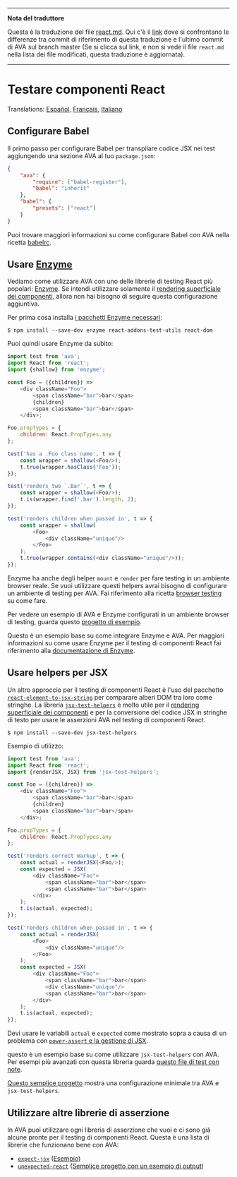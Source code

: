 ___
**Nota del traduttore**

Questa è la traduzione del file [react.md](https://github.com/sindresorhus/ava/blob/master/docs/recipes/react.md). Qui c'è il [link](https://github.com/avajs/ava/compare/0069a7ef4797a88149031124e7eade090a18ad4a...master#diff-2cb79c7fb78b66228297358846395c3a) dove si confrontano le differenze tra commit di riferimento di questa traduzione e l'ultimo commit di AVA sul branch master (Se si clicca sul link, e non si vede il file `react.md` nella lista dei file modificati, questa traduzione è aggiornata).
___
# Testare componenti React

Translations: [Español](https://github.com/avajs/ava-docs/blob/master/es_ES/docs/recipes/react.md), [Français](https://github.com/avajs/ava-docs/blob/master/fr_FR/docs/recipes/react.md), [Italiano](https://github.com/avajs/ava-docs/blob/master/it_IT/docs/recipes/react.md)

## Configurare Babel

Il primo passo per configurare Babel per transpilare codice JSX nei test aggiungendo una sezione AVA al tuo `package.json`:

```json
{
	"ava": {
		"require": ["babel-register"],
		"babel": "inherit"
	},
	"babel": {
		"presets": ["react"]
	}
}
```

Puoi trovare maggiori informazioni su come configurare Babel con AVA nella ricetta [babelrc](https://github.com/avajs/ava-docs/blob/master/it_IT/docs/recipes/babelrc.md).

## Usare [Enzyme](https://github.com/airbnb/enzyme)

Vediamo come utilizzare AVA con uno delle librerie di testing React più popolari: [Enzyme](https://github.com/airbnb/enzyme).
Se intendi utilizzare solamente il [rendering superficiale dei componenti](https://facebook.github.io/react/docs/test-utils.html#shallow-rendering), allora non hai bisogno di seguire questa configurazione aggiuntiva.

Per prima cosa installa [i pacchetti Enzyme necessari](https://github.com/airbnb/enzyme/#installation):

```console
$ npm install --save-dev enzyme react-addons-test-utils react-dom
```

Puoi quindi usare Enzyme da subito:

```js
import test from 'ava';
import React from 'react';
import {shallow} from 'enzyme';

const Foo = ({children}) =>
	<div className="Foo">
		<span className="bar">bar</span>
		{children}
		<span className="bar">bar</span>
	</div>;

Foo.propTypes = {
	children: React.PropTypes.any
};

test('has a .Foo class name', t => {
	const wrapper = shallow(<Foo/>);
	t.true(wrapper.hasClass('Foo'));
});

test('renders two `.Bar`', t => {
	const wrapper = shallow(<Foo/>);
	t.is(wrapper.find('.bar').length, 2);
});

test('renders children when passed in', t => {
	const wrapper = shallow(
		<Foo>
			<div className="unique"/>
		</Foo>
	);
	t.true(wrapper.contains(<div className="unique"/>));
});
```

Enzyme ha anche degli helper `mount` e `render` per fare testing in un ambiente browser reale. Se vuoi utilizzare questi helpers avrai bisogno di configurare un ambiente di testing per AVA. Fai riferimento alla ricetta [browser testing](https://github.com/avajs/ava-docs/blob/master/it_IT/docs/recipes/browser-testing.md) su come fare.

Per vedere un esempio di AVA e Enzyme configurati in un ambiente browser di testing, guarda questo [progetto di esempio](https://github.com/adriantoine/ava-enzyme-demo).

Questo è un esempio base su come integrare Enzyme e AVA. Per maggiori informazioni su come usare Enzyme per il testing di componenti React fai riferimento alla [documentazione di Enzyme](http://airbnb.io/enzyme/).

## Usare helpers per JSX

Un altro approccio per il testing di componenti React è l'uso del pacchetto [`react-element-to-jsx-string`](https://github.com/algolia/react-element-to-jsx-string) per comparare alberi DOM tra loro come stringhe. La libreria [`jsx-test-helpers`](https://github.com/MoOx/jsx-test-helpers) è molto utile per il [rendering superficiale dei componenti](https://facebook.github.io/react/docs/test-utils.html#shallow-rendering) e per la conversione del codice JSX in stringhe di testo per usare le asserzioni AVA nel testing di componenti React.

```console
$ npm install --save-dev jsx-test-helpers
```

Esempio di utilizzo:

```js
import test from 'ava';
import React from 'react';
import {renderJSX, JSX} from 'jsx-test-helpers';

const Foo = ({children}) =>
	<div className="Foo">
		<span className="bar">bar</span>
		{children}
		<span className="bar">bar</span>
	</div>;

Foo.propTypes = {
	children: React.PropTypes.any
};

test('renders correct markup', t => {
	const actual = renderJSX(<Foo/>);
	const expected = JSX(
		<div className="Foo">
			<span className="bar">bar</span>
			<span className="bar">bar</span>
		</div>
	);
	t.is(actual, expected);
});

test('renders children when passed in', t => {
	const actual = renderJSX(
		<Foo>
			<div className="unique"/>
		</Foo>
	);
	const expected = JSX(
		<div className="Foo">
			<span className="bar">bar</span>
			<div className="unique"/>
			<span className="bar">bar</span>
		</div>
	);
	t.is(actual, expected);
});
```

Devi usare le variabili `actual` e `expected` come mostrato sopra a causa di un problema con [`power-assert` e la gestione di JSX](https://github.com/power-assert-js/power-assert/issues/34).

questo è un esempio base su come utilizzare `jsx-test-helpers` con AVA. Per esempi più avanzati con questa libreria guarda [questo file di test con note](https://github.com/MoOx/jsx-test-helpers/blob/master/src/__tests__/index.js).

[Questo semplice progetto](https://github.com/MoOx/jsx-test-helpers) mostra una configurazione minimale tra AVA e `jsx-test-helpers`.

## Utilizzare altre librerie di asserzione

In AVA puoi utilizzare ogni libreria di asserzione che vuoi e ci sono già alcune pronte per il testing di componenti React. Questa è una lista di librerie che funzionano bene con AVA:

- [`expect-jsx`](https://github.com/algolia/expect-jsx) ([Esempio](https://github.com/avajs/ava/issues/186#issuecomment-161317068))
- [`unexpected-react`](https://github.com/bruderstein/unexpected-react) ([Semplice progetto con un esempio di output](https://github.com/adriantoine/ava-unexpected-react-demo))